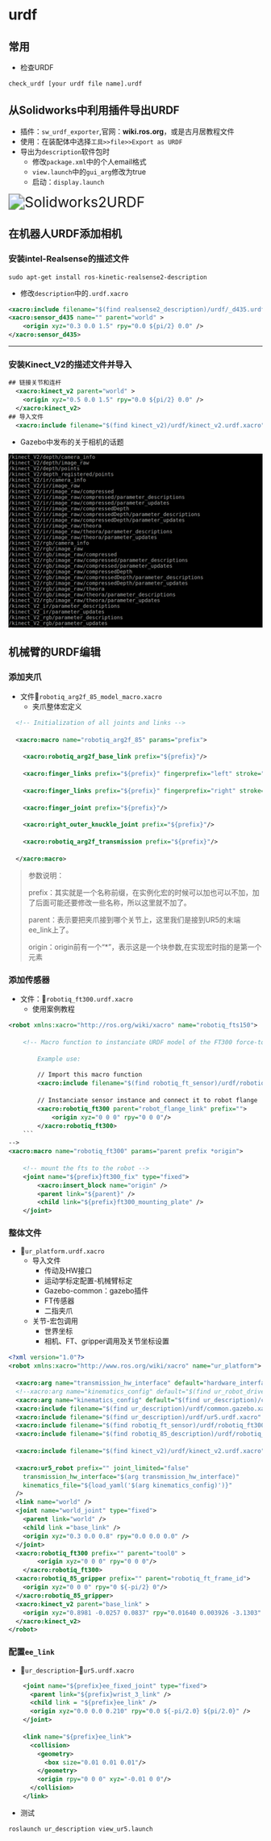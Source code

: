 # urdf

## 常用

- 检查URDF

``` shell
check_urdf [your urdf file name].urdf
```



## 从Solidworks中利用插件导出URDF

- 插件：`sw_urdf_exporter`,官网：__wiki.ros.org__，或是古月居教程文件
- 使用：在装配体中选择`工具>>file>>Export as URDF`
- 导出为`description`软件包时
  - 修改`package.xml`中的个人email格式
  - `view.launch`中的`gui_arg`修改为true
  - 启动：`display.launch`

<img src="F:\百度同步\BaiduSyncdisk\0.files\1.软件过程文件\0.Workspace\1.项目\1.ROS\0.必读\图库\image-20230809110750601.png" alt="Solidworks2URDF" style="zoom:200%;" />

## 在机器人URDF添加相机

### 安装intel-Realsense的描述文件

```shell
sudo apt-get install ros-kinetic-realsense2-description
```

- 修改`description`中的`.urdf.xacro`

````xml
<xacro:include filename="$(find realsense2_description)/urdf/_d435.urdf.xacro" />
<xacro:sensor_d435 name="" parent="world" >
    <origin xyz="0.3 0.0 1.5" rpy="0.0 ${pi/2} 0.0" />
</xacro:sensor_d435>
````

----

### 安装Kinect_V2的描述文件并导入

```xml
## 链接关节和连杆
  <xacro:kinect_v2 parent="world" >
    <origin xyz="0.5 0.0 1.5" rpy="0.0 ${pi/2} 0.0" />
  </xacro:kinect_v2>
## 导入文件
  <xacro:include filename="$(find kinect_v2)/urdf/kinect_v2.urdf.xacro" />
```

- Gazebo中发布的关于相机的话题

![image-20230621161337677](../../../assets/54_image-20230621161337677.png) 

## 机械臂的URDF编辑

### 添加夹爪

- 文件:page_facing_up:`robotiq_arg2f_85_model_macro.xacro`
  - 夹爪整体宏定义

```xml
  <!-- Initialization of all joints and links -->

  <xacro:macro name="robotiq_arg2f_85" params="prefix">

    <xacro:robotiq_arg2f_base_link prefix="${prefix}"/>

    <xacro:finger_links prefix="${prefix}" fingerprefix="left" stroke="85"/>

    <xacro:finger_links prefix="${prefix}" fingerprefix="right" stroke="85"/>

    <xacro:finger_joint prefix="${prefix}"/>

    <xacro:right_outer_knuckle_joint prefix="${prefix}"/>

    <xacro:robotiq_arg2f_transmission prefix="${prefix}"/>

  </xacro:macro>
```

> 参数说明：
>
> prefix：其实就是一个名称前缀，在实例化宏的时候可以加也可以不加，加了后面可能还要修改一些名称，所以这里就不加了。
>
> parent：表示要把夹爪接到哪个关节上，这里我们是接到UR5的末端ee_link上了。
>
> origin：origin前有一个“*”，表示这是一个块参数,在实现宏时指的是第一个元素

### 添加传感器

- 文件：:page_facing_up:`robotiq_ft300.urdf.xacro`
  - 使用案例教程

```xml
<robot xmlns:xacro="http://ros.org/wiki/xacro" name="robotiq_fts150">

    <!-- Macro function to instanciate URDF model of the FT300 force-torque sensor with mounting plate

        Example use: 
```
~~~xml
        // Import this macro function
        <xacro:include filename="$(find robotiq_ft_sensor)/urdf/robotiq_ft300.urdf.xacro" />
        
        // Instanciate sensor instance and connect it to robot flange
        <xacro:robotiq_ft300 parent="robot_flange_link" prefix="">
            <origin xyz="0 0 0" rpy="0 0 0"/> 
        </xacro:robotiq_ft300>
    ```
-->
<xacro:macro name="robotiq_ft300" params="parent prefix *origin">

    <!-- mount the fts to the robot -->
    <joint name="${prefix}ft300_fix" type="fixed">
        <xacro:insert_block name="origin" />
        <parent link="${parent}" />
        <child link="${prefix}ft300_mounting_plate" />
    </joint>
~~~


### 整体文件

- :page_facing_up:`ur_platform.urdf.xacro`
  - 导入文件
    - 传动及HW接口
    - 运动学标定配置-机械臂标定
    - Gazebo-common：gazebo插件
    - FT传感器
    - 二指夹爪
  - 关节-宏包调用
    - 世界坐标
    - 相机、FT、gripper调用及关节坐标设置

```xml
<?xml version="1.0"?>
<robot xmlns:xacro="http://www.ros.org/wiki/xacro" name="ur_platform">

  <xacro:arg name="transmission_hw_interface" default="hardware_interface/PositionJointInterface"/>
  <!--xacro:arg name="kinematics_config" default="$(find ur_robot_driver)/calibration/my_robot_calibration.yaml"/-->
  <xacro:arg name="kinematics_config" default="$(find ur_description)/config/ur5_default.yaml"/>
  <xacro:include filename="$(find ur_description)/urdf/common.gazebo.xacro" />
  <xacro:include filename="$(find ur_description)/urdf/ur5.urdf.xacro" />
  <xacro:include filename="$(find robotiq_ft_sensor)/urdf/robotiq_ft300.urdf.xacro" />
  <xacro:include filename="$(find robotiq_85_description)/urdf/robotiq_85_gripper.urdf.xacro" />

  <xacro:include filename="$(find kinect_v2)/urdf/kinect_v2.urdf.xacro" />

  <xacro:ur5_robot prefix="" joint_limited="false"
    transmission_hw_interface="$(arg transmission_hw_interface)"
    kinematics_file="${load_yaml('$(arg kinematics_config)')}"
  />
  <link name="world" />
  <joint name="world_joint" type="fixed">
    <parent link="world" />
    <child link ="base_link" />
    <origin xyz="0.3 0.0 0.8" rpy="0.0 0.0 0.0" />
  </joint>
  <xacro:robotiq_ft300 prefix="" parent="tool0" >
		<origin xyz="0 0 0" rpy="0 0 0"/> 
	</xacro:robotiq_ft300>
  <xacro:robotiq_85_gripper prefix="" parent="robotiq_ft_frame_id">
    <origin xyz="0 0 0" rpy="0 ${-pi/2} 0"/>
  </xacro:robotiq_85_gripper>
  <xacro:kinect_v2 parent="base_link" >
    <origin xyz="0.8981 -0.0257 0.0837" rpy="0.01640 0.003926 -3.1303" />
  </xacro:kinect_v2>
</robot>
```

### 配置`ee_link`

- :file_folder:`ur_description`-:page_facing_up:`ur5.urdf.xacro`

```xml
    <joint name="${prefix}ee_fixed_joint" type="fixed">
      <parent link="${prefix}wrist_3_link" />
      <child link = "${prefix}ee_link" />
      <origin xyz="0.0 0.0 0.210" rpy="0.0 ${-pi/2.0} ${pi/2.0}" />
    </joint>

    <link name="${prefix}ee_link">
      <collision>
        <geometry>
          <box size="0.01 0.01 0.01"/>
        </geometry>
        <origin rpy="0 0 0" xyz="-0.01 0 0"/>
      </collision>
    </link>
```

- 测试

```shell
roslaunch ur_description view_ur5.launch
```


